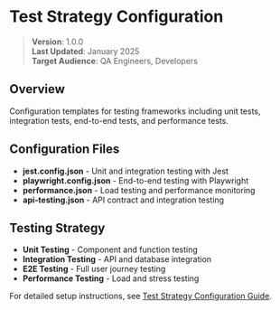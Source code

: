# Test Strategy Configuration

> **Version**: 1.0.0  
> **Last Updated**: January 2025  
> **Target Audience**: QA Engineers, Developers  

## Overview

Configuration templates for testing frameworks including unit tests, integration tests, end-to-end tests, and performance tests.

## Configuration Files

- **jest.config.json** - Unit and integration testing with Jest
- **playwright.config.json** - End-to-end testing with Playwright
- **performance.json** - Load testing and performance monitoring
- **api-testing.json** - API contract and integration testing

## Testing Strategy

- **Unit Testing** - Component and function testing
- **Integration Testing** - API and database integration
- **E2E Testing** - Full user journey testing
- **Performance Testing** - Load and stress testing

For detailed setup instructions, see [Test Strategy Configuration Guide](../../configuration/TEST_STRATEGY.md).